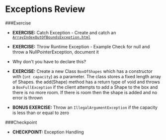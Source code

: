 # Exceptions Review

###Exercise
* __EXERCISE:__ Catch Exception - Create and catch an [``ArrayIndexOutOfBoundsException.html``](http://docs.oracle.com/javase/6/docs/api/java/lang/ArrayIndexOutOfBoundsException.html)

* __EXERCISE:__ Throw Runtime Exception - Example Check for null and throw a NullPointerException, document it

* Why don't you have to declare this?

* __EXERCISE:__ Create a new Class ``BoxOfShapes``
 which has a constructor with (``int capacity``) as a parameter. The class stores a fixed length array of Shapes. the add(Shape) method has a return type of void and throws a ``BoxFullException`` if the client attempts to add a Shape to the box and there is no more room. If there is room then the shape is added and no error is thrown

* __BONUS EXERCISE:__ Throw an ``IllegalArgumentException`` if the capacity is less than or equal to zero

###Checkpoint
* __CHECKPOINT:__ Exception Handling

